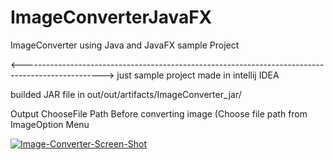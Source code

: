 # ImageConverterJavaFX
ImageConverter using Java and JavaFX sample Project

<-------------------------------------------------------------------------------------------------->
just sample project made in intellij IDEA

builded JAR file in out/out/artifacts/ImageConverter_jar/

Output ChooseFile Path Before converting image (Choose file path from ImageOption Menu

<a href="https://imgbb.com/"><img src="https://i.ibb.co/f80g7V7/Image-Converter-Screen-Shot.png" alt="Image-Converter-Screen-Shot" border="0"></a>
